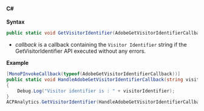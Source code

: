 #### C#

**Syntax**

```csharp
public static void GetVisitorIdentifier(AdobeGetVisitorIdentifierCallback callback)
```

* _callback_ is a callback containing the `Visitor Identifier` string if the GetVisitorIdentifier API executed without any errors.

**Example**

```csharp
[MonoPInvokeCallback(typeof(AdobeGetVisitorIdentifierCallback))]
public static void HandleAdobeGetVisitorIdentifierCallback(string visitorIdentifier)
{
    Debug.Log("Visitor identifier is : " + visitorIdentifier);
}
ACPAnalytics.GetVisitorIdentifier(HandleAdobeGetVisitorIdentifierCallback);
```